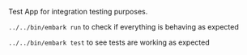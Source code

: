 Test App for integration testing purposes.

```../../bin/embark run``` to check if everything is behaving as expected

```../../bin/embark test``` to see tests are working as expected

